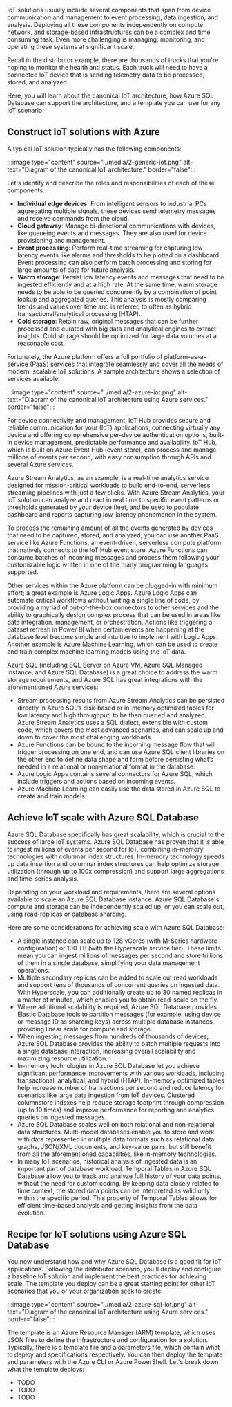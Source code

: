 <!--**Analyze the solution architecture**

    List the content that will enable the learner to *subtask*:

    - Explain the need for the reusable architecture -- may be able to mention customer examples. Relate to scenario in introduction as well
    - Present the architecture
    - Explain each component, why it was used over alternatives, specific advantages.

    **Knowledge check**

    What types of questions will test *learning objective*? *[(Knowledge check guidance)](/help/learn/id-guidance-knowledge-check)*

    - Which component of the architecture will help with X?
    - What is the advantage of using Azure SQL Database for IoT scenarios?
-->

IoT solutions usually include several components that span from device communication and management to event processing, data ingestion, and analysis. Deploying all these components independently on compute, network, and storage-based infrastructures can be a complex and time consuming task. Even more challenging is managing, monitoring, and operating these systems at significant scale.

Recall in the distributor example, there are thousands of trucks that you're hoping to monitor the health and status. Each truck will need to have a connected IoT device that is sending telemetry data to be processed, stored, and analyzed.

Here, you will learn about the canonical IoT architecture, how Azure SQL Database can support the architecture, and a template you can use for any IoT scenario.

## Construct IoT solutions with Azure

A typical IoT solution typically has the following components:

:::image type="content" source="../media/2-generic-iot.png" alt-text="Diagram of the canonical IoT architecture." border="false":::

Let's identify and describe the roles and responsibilities of each of these components:

- **Individual edge devices**: From intelligent sensors to industrial PCs aggregating multiple signals, these devices send telemetry messages and receive commands from the cloud.
- **Cloud gateway**: Manage bi-directional communications with devices, like queueing events and messages. They are also used for device provisioning and management.
- **Event processing**: Perform real-time streaming for capturing low latency events like alarms and thresholds to be plotted on a dashboard. Event processing can also perform batch processing and storing for large amounts of data for future analysis.
- **Warm storage**: Persist low latency events and messages that need to be ingested efficiently and at a high rate. At the same time, warm storage needs to be able to be queried concurrently by a combination of point lookup and aggregated queries. This analysis is mostly comparing trends and values over time and is referred to often as hybrid transactional/analytical processing (HTAP).
- **Cold storage**: Retain raw, original messages that can be further processed and curated with big data and analytical engines to extract insights. Cold storage should be optimized for large data volumes at a reasonable cost.

Fortunately, the Azure platform offers a full portfolio of platform-as-a-service (PaaS) services that integrate seamlessly and cover all the needs of modern, scalable IoT solutions. A sample architecture shows a selection of services available.

:::image type="content" source="../media/2-azure-iot.png" alt-text="Diagram of the canonical IoT architecture using Azure services." border="false":::

For device connectivity and management, IoT Hub provides secure and reliable communication for your (IoT) applications, connecting virtually any device and offering comprehensive per-device authentication options, built-in device management, predictable performance and availability. IoT Hub, which is built on Azure Event Hub (event store), can process and manage millions of events per second, with easy consumption through APIs and several Azure services.

Azure Stream Analytics, as an example, is a real-time analytics service designed for mission-critical workloads to build end-to-end, serverless streaming pipelines with just a few clicks. With Azure Stream Analytics, your IoT solution can analyze and react in real time to specific event patterns or thresholds generated by your device fleet, and be used to populate dashboard and reports capturing low-latency phenomenon in the system.

To process the remaining amount of all the events generated by devices that need to be captured, stored, and analyzed, you can use another PaaS service like Azure Functions, an event-driven, serverless compute platform that natively connects to the IoT Hub event store. Azure Functions can consume batches of incoming messages and process them following your customizable logic written in one of the many programming languages supported.

Other services within the Azure platform can be plugged-in with minimum effort; a great example is Azure Logic Apps. Azure Logic Apps can automate critical workflows without writing a single line of code, by providing a myriad of out-of-the-box connectors to other services and the ability to graphically design complex process that can be used in areas like data integration, management, or orchestration. Actions like triggering a dataset refresh in Power BI when certain events are happening at the database level become simple and intuitive to implement with Logic Apps. Another example is Azure Machine Learning, which can be used to create and train complex machine learning models using the IoT data.

Azure SQL (including SQL Server on Azure VM, Azure SQL Managed Instance, and Azure SQL Database) is a great choice to address the warm storage requirements, and Azure SQL has great integrations with the aforementioned Azure services:

- Stream processing results from Azure Stream Analytics can be persisted directly in Azure SQL’s disk-based or in-memory optimized tables for low latency and high throughput, to be then queried and analyzed. Azure Stream Analytics uses a SQL dialect, extensible with custom code, which covers the most advanced scenarios, and can scale up and down to cover the most challenging workloads.
- Azure Functions can be bound to the incoming message flow that will trigger processing on one end, and can use Azure SQL client libraries on the other end to define data shape and form before persisting what’s needed in a relational or non-relational format in the database.
- Azure Logic Apps contains several connectors for Azure SQL, which include triggers and actions based on incoming events.
- Azure Machine Learning can easily use the data stored in Azure SQL to create and train models.

## Achieve IoT scale with Azure SQL Database

Azure SQL Database specifically has great scalability, which is crucial to the success of large IoT systems. Azure SQL Database has proven that it is able to ingest millions of events per second for IoT, combining in-memory technologies with columnar index structures. In-memory technology speeds up data insertion and columnar index structures can help optimize storage utilization (through up to 100x compression) and support large aggregations and time-series analysis.

Depending on your workload and requirements, there are several options available to scale an Azure SQL Database instance. Azure SQL Database's compute and storage can be independently scaled up, or you can scale out, using read-replicas or database sharding.

Here are some considerations for achieving scale with Azure SQL Database:

- A single instance can scale up to 128 vCores (with M-Series hardware configuration) or 100 TB (with the Hyperscale service tier). These limits mean you can ingest millions of messages per second and store trillions of them in a single database, simplifying your data management operations.
- Multiple secondary replicas can be added to scale out read workloads and support tens of thousands of concurrent queries on ingested data. With Hyperscale, you can additionally create up to 30 named replicas in a matter of minutes, which enables you to obtain read-scale on the fly.
- Where additional scalability is required, Azure SQL Database provides Elastic Database tools to partition messages (for example, using device or message ID as sharding keys) across multiple database instances, providing linear scale for compute and storage.
- When ingesting messages from hundreds of thousands of devices, Azure SQL Database provides the ability to batch multiple requests into a single database interaction, increasing overall scalability and maximizing resource utilization.
- In-memory technologies in Azure SQL Database let you achieve significant performance improvements with various workloads, including transactional, analytical, and hybrid (HTAP). In-memory optimized tables help increase number of transactions per second and reduce latency for scenarios like large data ingestion from IoT devices. Clustered columnstore indexes help reduce storage footprint through compression (up to 10 times) and improve performance for reporting and analytics queries on ingested messages.
- Azure SQL Database scales well on both relational and non-relational data structures. Multi-model databases enable you to store and work with data represented in multiple data formats such as relational data, graphs, JSON/XML documents, and key-value pairs, but still benefit from all the aforementioned capabilities, like in-memory technologies.
- In many IoT scenarios, historical analysis of ingested data is an important part of database workload. Temporal Tables in Azure SQL Database allow you to track and analyze full history of your data points, without the need for custom coding. By keeping data closely related to time context, the stored data points can be interpreted as valid only within the specific period. This property of Temporal Tables allows for efficient time-based analysis and getting insights from the data evolution.

## Recipe for IoT solutions using Azure SQL Database

You now understand how and why Azure SQL Database is a good fit for IoT applications. Following the distributor scenario, you'll deploy and configure a baseline IoT solution and implement the best practices for achieving scale. The template you deploy can be a great starting point for other IoT scenarios that you or your organization seek to create.

:::image type="content" source="../media/2-azure-sql-iot.png" alt-text="Diagram of the canonical IoT architecture using Azure services." border="false":::

The template is an Azure Resource Manager (ARM) template, which uses JSON files to define the infrastructure and configuration for a solution. Typically, there is a template file and a parameters file, which contain what to deploy and specifications respectively. You can then deploy the template and parameters with the Azure CLI or Azure PowerShell. Let's break down what the template deploys:

- TODO
- TODO
- TODO
